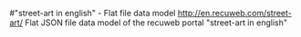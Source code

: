 #"street-art in english" - Flat file data model
http://en.recuweb.com/street-art/
Flat JSON file data model of the recuweb portal "street-art in english"
